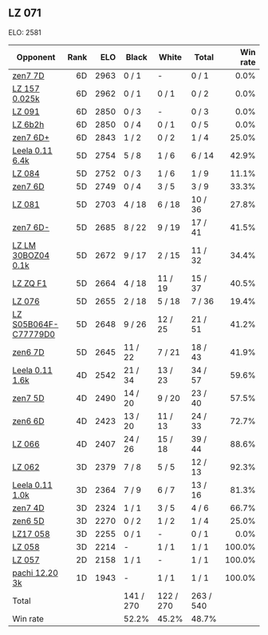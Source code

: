 ## LZ 071 ##

ELO: 2581

Opponent | Rank | ELO | Black | White | Total | Win rate
---------|-----:|----:|-------|-------|-------|-------:
[zen7 7D](zen7%207D.md) | 6D | 2963 | 0 / 1 | - | 0 / 1 | 0.0%
[LZ 157 0.025k](LZ%20157%200.025k.md) | 6D | 2962 | 0 / 1 | 0 / 1 | 0 / 2 | 0.0%
[LZ 091](LZ%20091.md) | 6D | 2850 | 0 / 3 | - | 0 / 3 | 0.0%
[LZ 6b2h](LZ%206b2h.md) | 6D | 2850 | 0 / 4 | 0 / 1 | 0 / 5 | 0.0%
[zen7 6D+](zen7%206D+.md) | 6D | 2843 | 1 / 2 | 0 / 2 | 1 / 4 | 25.0%
[Leela 0.11 6.4k](Leela%200.11%206.4k.md) | 5D | 2754 | 5 / 8 | 1 / 6 | 6 / 14 | 42.9%
[LZ 084](LZ%20084.md) | 5D | 2752 | 0 / 3 | 1 / 6 | 1 / 9 | 11.1%
[zen7 6D](zen7%206D.md) | 5D | 2749 | 0 / 4 | 3 / 5 | 3 / 9 | 33.3%
[LZ 081](LZ%20081.md) | 5D | 2703 | 4 / 18 | 6 / 18 | 10 / 36 | 27.8%
[zen7 6D-](zen7%206D-.md) | 5D | 2685 | 8 / 22 | 9 / 19 | 17 / 41 | 41.5%
[LZ LM 30BOZ04 0.1k](LZ%20LM%2030BOZ04%200.1k.md) | 5D | 2672 | 9 / 17 | 2 / 15 | 11 / 32 | 34.4%
[LZ ZQ F1](LZ%20ZQ%20F1.md) | 5D | 2664 | 4 / 18 | 11 / 19 | 15 / 37 | 40.5%
[LZ 076](LZ%20076.md) | 5D | 2655 | 2 / 18 | 5 / 18 | 7 / 36 | 19.4%
[LZ S05B064F-C77779D0](LZ%20S05B064F-C77779D0.md) | 5D | 2648 | 9 / 26 | 12 / 25 | 21 / 51 | 41.2%
[zen6 7D](zen6%207D.md) | 5D | 2645 | 11 / 22 | 7 / 21 | 18 / 43 | 41.9%
[Leela 0.11 1.6k](Leela%200.11%201.6k.md) | 4D | 2542 | 21 / 34 | 13 / 23 | 34 / 57 | 59.6%
[zen7 5D](zen7%205D.md) | 4D | 2490 | 14 / 20 | 9 / 20 | 23 / 40 | 57.5%
[zen6 6D](zen6%206D.md) | 4D | 2423 | 13 / 20 | 11 / 13 | 24 / 33 | 72.7%
[LZ 066](LZ%20066.md) | 4D | 2407 | 24 / 26 | 15 / 18 | 39 / 44 | 88.6%
[LZ 062](LZ%20062.md) | 3D | 2379 | 7 / 8 | 5 / 5 | 12 / 13 | 92.3%
[Leela 0.11 1.0k](Leela%200.11%201.0k.md) | 3D | 2364 | 7 / 9 | 6 / 7 | 13 / 16 | 81.3%
[zen7 4D](zen7%204D.md) | 3D | 2324 | 1 / 1 | 3 / 5 | 4 / 6 | 66.7%
[zen6 5D](zen6%205D.md) | 3D | 2270 | 0 / 2 | 1 / 2 | 1 / 4 | 25.0%
[LZ17 058](LZ17%20058.md) | 3D | 2255 | 0 / 1 | - | 0 / 1 | 0.0%
[LZ 058](LZ%20058.md) | 3D | 2214 | - | 1 / 1 | 1 / 1 | 100.0%
[LZ 057](LZ%20057.md) | 2D | 2158 | 1 / 1 | - | 1 / 1 | 100.0%
[pachi 12.20 3k](pachi%2012.20%203k.md) | 1D | 1943 | - | 1 / 1 | 1 / 1 | 100.0%
Total | | | 141 / 270 | 122 / 270 | 263 / 540 | 
Win rate| | | 52.2% | 45.2% | 48.7% | 
